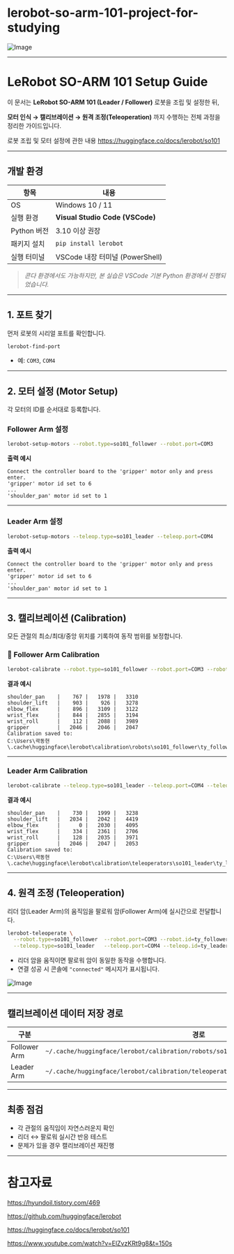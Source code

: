 # lerobot-so-arm-101-project-for-studying
![Image](https://github.com/user-attachments/assets/bbfb79ad-0a2f-4016-ad69-124146166fcf)

---


# LeRobot SO-ARM 101 Setup Guide

이 문서는 **LeRobot SO-ARM 101 (Leader / Follower)** 로봇을 조립 및 설정한 뒤,


**모터 인식 → 캘리브레이션 → 원격 조정(Teleoperation)** 까지 수행하는 전체 과정을 정리한 가이드입니다.


로봇 조립 및 모터 설정에 관한 내용 
https://huggingface.co/docs/lerobot/so101


---

## 개발 환경

| 항목        | 내용                              |
| --------- | ------------------------------- |
| OS        | Windows 10 / 11                 |
| 실행 환경     | **Visual Studio Code (VSCode)** |
| Python 버전 | 3.10 이상 권장                      |
| 패키지 설치    | `pip install lerobot`           |
| 실행 터미널    | VSCode 내장 터미널 (PowerShell)      |

>  *콘다 환경에서도 가능하지만, 본 실습은 VSCode 기본 Python 환경에서 진행되었습니다.*

---

## 1. 포트 찾기

먼저 로봇의 시리얼 포트를 확인합니다.

```bash
lerobot-find-port
```

* 예: `COM3`, `COM4`

---

## 2. 모터 설정 (Motor Setup)

각 모터의 ID를 순서대로 등록합니다.

### Follower Arm 설정

```bash
lerobot-setup-motors --robot.type=so101_follower --robot.port=COM3
```

**출력 예시**

```
Connect the controller board to the 'gripper' motor only and press enter.
'gripper' motor id set to 6
...
'shoulder_pan' motor id set to 1
```

---

### Leader Arm 설정

```bash
lerobot-setup-motors --teleop.type=so101_leader --teleop.port=COM4
```

**출력 예시**

```
Connect the controller board to the 'gripper' motor only and press enter.
'gripper' motor id set to 6
...
'shoulder_pan' motor id set to 1
```

---

## 3. 캘리브레이션 (Calibration)

모든 관절의 최소/최대/중앙 위치를 기록하여 동작 범위를 보정합니다.

### 🦿 Follower Arm Calibration

```bash
lerobot-calibrate --robot.type=so101_follower --robot.port=COM3 --robot.id=ty_follower_arm
```

**결과 예시**

```
shoulder_pan    |    767 |   1978 |   3310
shoulder_lift   |    903 |    926 |   3278
elbow_flex      |    896 |   3109 |   3122
wrist_flex      |    844 |   2855 |   3194
wrist_roll      |    112 |   2088 |   3989
gripper         |   2046 |   2046 |   2047
Calibration saved to:
C:\Users\곽동현\.cache\huggingface\lerobot\calibration\robots\so101_follower\ty_follower_arm.json
```

---

### Leader Arm Calibration

```bash
lerobot-calibrate --teleop.type=so101_leader --teleop.port=COM4 --teleop.id=ty_leader_arm
```

**결과 예시**

```
shoulder_pan    |    730 |   1999 |   3238
shoulder_lift   |   2034 |   2042 |   4419
elbow_flex      |      0 |   2030 |   4095
wrist_flex      |    334 |   2361 |   2706
wrist_roll      |    128 |   2035 |   3971
gripper         |   2046 |   2047 |   2053
Calibration saved to:
C:\Users\곽동현\.cache\huggingface\lerobot\calibration\teleoperators\so101_leader\ty_leader_arm.json
```

---

## 4. 원격 조정 (Teleoperation)

리더 암(Leader Arm)의 움직임을 팔로워 암(Follower Arm)에 실시간으로 전달합니다.

```bash
lerobot-teleoperate \
  --robot.type=so101_follower  --robot.port=COM3 --robot.id=ty_follower_arm \
  --teleop.type=so101_leader   --teleop.port=COM4 --teleop.id=ty_leader_arm
```

* 리더 암을 움직이면 팔로워 암이 동일한 동작을 수행합니다.
* 연결 성공 시 콘솔에 `"connected"` 메시지가 표시됩니다.

![Image](https://github.com/user-attachments/assets/a6bd1568-5d39-4819-bbc1-994f7ba60087)

---

## 캘리브레이션 데이터 저장 경로

| 구분           | 경로                                                                                       |
| ------------ | ---------------------------------------------------------------------------------------- |
| Follower Arm | `~/.cache/huggingface/lerobot/calibration/robots/so101_follower/ty_follower_arm.json`    |
| Leader Arm   | `~/.cache/huggingface/lerobot/calibration/teleoperators/so101_leader/ty_leader_arm.json` |

---

## 최종 점검

* 각 관절의 움직임이 자연스러운지 확인
* 리더 ↔ 팔로워 실시간 반응 테스트
* 문제가 있을 경우 캘리브레이션 재진행

---






# 참고자료 

https://hyundoil.tistory.com/469


https://github.com/huggingface/lerobot


https://huggingface.co/docs/lerobot/so101

https://www.youtube.com/watch?v=ElZvzKRt9g8&t=150s

